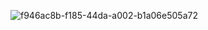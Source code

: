 ![f946ac8b-f185-44da-a002-b1a06e505a72](https://user-images.githubusercontent.com/60160226/177333247-eb604edd-0739-47eb-8531-cc833aeb7122.jpg)
